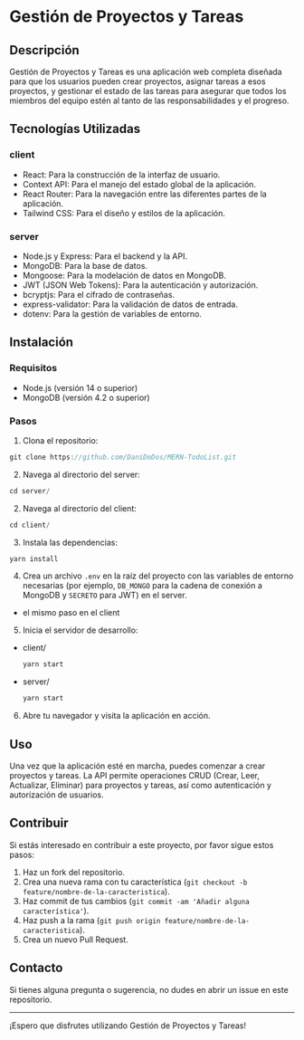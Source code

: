 # Gestión de Proyectos y Tareas

## Descripción

Gestión de Proyectos y Tareas es una aplicación web completa diseñada para que los usuarios pueden crear proyectos, asignar tareas a esos proyectos, y gestionar el estado de las tareas para asegurar que todos los miembros del equipo estén al tanto de las responsabilidades y el progreso.

## Tecnologías Utilizadas

### client

- React: Para la construcción de la interfaz de usuario.
- Context API: Para el manejo del estado global de la aplicación.
- React Router: Para la navegación entre las diferentes partes de la aplicación.
- Tailwind CSS: Para el diseño y estilos de la aplicación.

### server

- Node.js y Express: Para el backend y la API.
- MongoDB: Para la base de datos.
- Mongoose: Para la modelación de datos en MongoDB.
- JWT (JSON Web Tokens): Para la autenticación y autorización.
- bcryptjs: Para el cifrado de contraseñas.
- express-validator: Para la validación de datos de entrada.
- dotenv: Para la gestión de variables de entorno.

## Instalación

### Requisitos

- Node.js (versión 14 o superior)
- MongoDB (versión 4.2 o superior)

### Pasos

1. Clona el repositorio:

```javascript
git clone https://github.com/DaniDeDos/MERN-TodoList.git
```

2. Navega al directorio del server:

```javascript
cd server/
```

2. Navega al directorio del client:

```javascript
cd client/
```

3. Instala las dependencias:

```javascript
yarn install
```

4. Crea un archivo `.env` en la raíz del proyecto con las variables de entorno necesarias (por ejemplo, `DB_MONGO` para la cadena de conexión a MongoDB y `SECRETO` para JWT) en el server.

- el mismo paso en el client

5. Inicia el servidor de desarrollo:

- client/

  ```javascript
  yarn start
  ```

- server/
  ```javascript
  yarn start
  ```

6. Abre tu navegador y visita la aplicación en acción.

## Uso

Una vez que la aplicación esté en marcha, puedes comenzar a crear proyectos y tareas. La API permite operaciones CRUD (Crear, Leer, Actualizar, Eliminar) para proyectos y tareas, así como autenticación y autorización de usuarios.

## Contribuir

Si estás interesado en contribuir a este proyecto, por favor sigue estos pasos:

1. Haz un fork del repositorio.
2. Crea una nueva rama con tu característica (`git checkout -b feature/nombre-de-la-caracteristica`).
3. Haz commit de tus cambios (`git commit -am 'Añadir alguna característica'`).
4. Haz push a la rama (`git push origin feature/nombre-de-la-caracteristica`).
5. Crea un nuevo Pull Request.

## Contacto

Si tienes alguna pregunta o sugerencia, no dudes en abrir un issue en este repositorio.

---

¡Espero que disfrutes utilizando Gestión de Proyectos y Tareas!
